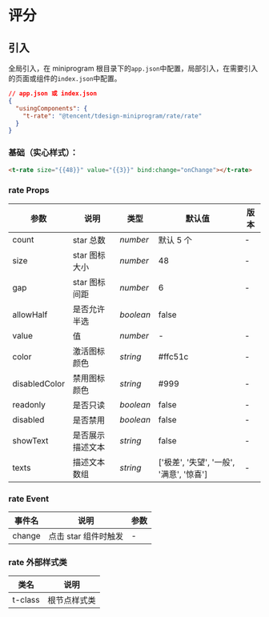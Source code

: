 # 评分

## 引入

全局引入，在 miniprogram 根目录下的`app.json`中配置，局部引入，在需要引入的页面或组件的`index.json`中配置。

```json
// app.json 或 index.json
{
  "usingComponents": {
    "t-rate": "@tencent/tdesign-miniprogram/rate/rate"
  }
}
```

### 基础（实心样式）：

```html
<t-rate size="{{48}}" value="{{3}}" bind:change="onChange"></t-rate>
```

### rate Props

| 参数          | 说明             | 类型      | 默认值                                   | 版本 |
| ------------- | ---------------- | --------- | ---------------------------------------- | ---- |
| count         | star 总数        | _number_  | 默认 5 个                                | -    |
| size          | star 图标大小    | _number_  | 48                                       | -    |
| gap           | star 图标间距    | _number_  | 6                                        | -    |
| allowHalf     | 是否允许半选     | _boolean_ | false                                    |
| value         | 值               | _number_  | -                                        | -    |
| color         | 激活图标颜色     | _string_  | #ffc51c                                  | -    |
| disabledColor | 禁用图标颜色     | _string_  | #999                                     | -    |
| readonly      | 是否只读         | _boolean_ | false                                    | -    |
| disabled      | 是否禁用         | _boolean_ | false                                    | -    |
| showText      | 是否展示描述文本 | _string_  | false                                    | -    |
| texts         | 描述文本数组     | _string_  | ['极差', '失望', '一般', '满意', '惊喜'] | -    |

### rate Event

| 事件名 | 说明                 | 参数 |
| ------ | -------------------- | ---- |
| change | 点击 star 组件时触发 | -    |

### rate 外部样式类

| 类名    | 说明         |
| ------- | ------------ |
| t-class | 根节点样式类 |
